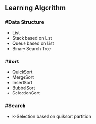 ## Learning Algorithm

### #Data Structure

- List
- Stack based on List
- Queue based on List
- Binary Search Tree

### #Sort

- QuickSort
- MergeSort
- InsertSort
- BubbelSort
- SelectionSort

### #Search

- k-Selection based on quiksort partition

